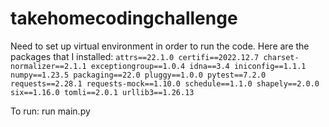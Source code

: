# takehomecodingchallenge

Need to set up virtual environment in order to run the code. Here are the packages that I installed:
`attrs==22.1.0
certifi==2022.12.7
charset-normalizer==2.1.1
exceptiongroup==1.0.4
idna==3.4
iniconfig==1.1.1
numpy==1.23.5
packaging==22.0
pluggy==1.0.0
pytest==7.2.0
requests==2.28.1
requests-mock==1.10.0
schedule==1.1.0
shapely==2.0.0
six==1.16.0
tomli==2.0.1
urllib3==1.26.13`

To run: run main.py
